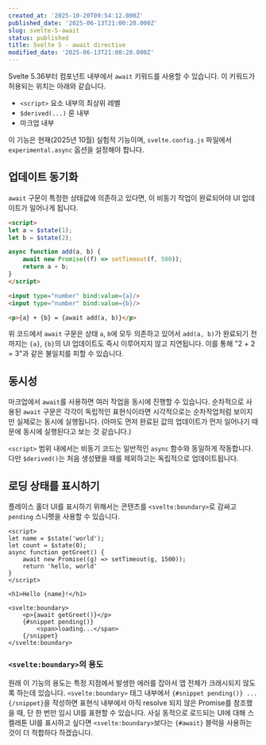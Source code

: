 ```yaml
---
created_at: '2025-10-20T09:54:12.000Z'
published_date: '2025-06-13T21:00:20.000Z'
slug: svelte-5-await
status: published
title: Svelte 5 - await directive
modified_date: '2025-06-13T21:00:20.000Z'
---
```


Svelte 5.36부터 컴포넌트 내부에서 `await` 키워드를 사용할 수 있습니다. 이 키워드가 허용되는 위치는 아래와 같습니다.

* `<script>` 요소 내부의 최상위 레벨
* `$derived(...)` 룬 내부
* 마크업 내부

이 기능은 현재(2025년 10월) 실험적 기능이며, `svelte.config.js` 파일에서 `experimental.async` 옵션을 설정해야 합니다. 

## 업데이트 동기화

`await` 구문이 특정한 상태값에 의존하고 있다면, 이 비동기 작업이 완료되어야 UI 업데이트가 일어나게 됩니다. 

```html
<script>
let a = $state(1);
let b = $state(2);

async function add(a, b) {
	await new Promise((f) => setTimeout(f, 500));
	return a + b;
}
</script>

<input type="number" bind:value={a}/>
<input type="number" bind:value={b}/>

<p>{a} + {b} = {await add(a, b)}</p>
```

위 코드에서 `await` 구문은 상태 `a`, `b`에 모두 의존하고 있어서 `add(a, b)`가 완료되기 전까지는 `{a}`, `{b}`의 UI 업데이트도 즉시 이루어지지 않고 지연됩니다. 이를 통해 "2 + 2 = 3"과 같은 불일치를 피할 수 있습니다. 

## 동시성

마크업에서 `await`를 사용하면 여러 작업을 동시에 진행할 수 있습니다. 순차적으로 사용된 `await` 구문은 각각이 독립적인 표현식이라면 시각적으로는 순차작업처럼 보이지만 실제로는 동시에 실행됩니다. (아마도 먼저 완료된 값의 업데이트가 먼저 일어나기 때문에 동시에 실행된다고 보는 것 같습니다.)

`<script>` 범위 내에서는 비동기 코드는 일반적인 `async` 함수와 동일하게 작동합니다. 다만 `$derived()`는 처음 생성됐을 때를 제외하고는 독립적으로 업데이트됩니다.

## 로딩 상태를 표시하기

플레이스 홀더 UI를 표시하기 위해서는 콘텐츠를 `<svelte:boundary>`로 감싸고 `pending` 스니펫을 사용할 수 있습니다. 

```svelte
<script>
let name = $state('world');
let count = $state(0);
async function getGreet() {
	await new Promise((g) => setTimeout(g, 1500));
	return 'hello, world'
}
</script>

<h1>Hello {name}!</h1>

<svelte:boundary>
	<p>{await getGreet()}</p>
	{#snippet pending()}
		<span>loading...</span>
	{/snippet}
</svelte:boundary>
```
### `<svelte:boundary>`의 용도

원래 이 기능의 용도는 특정 지점에서 발생한 에러를 잡아서 앱 전체가 크래시되지 않도록 하는데 있습니다. `<svelte:boundary>` 태그 내부에서 `{#snippet pending()} ... {/snippet}`을 작성하면 표현식 내부에서 아직 resolve 되지 않은 Promise를 참조했을 때, 단 한 번만 임시 UI를 표현할 수 있습니다. 사실 동적으로 로드되는 UI에 대해 스켈레톤 UI를 표시하고 싶다면 `<svelte:boundary>`보다는 `{#await}` 블럭을 사용하는 것이 더 적합하다 하겠습니다. 